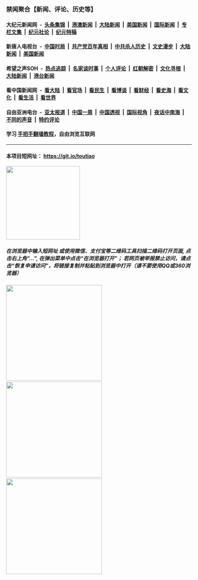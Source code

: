 ### 禁闻聚合【新闻、评论、历史等】

#### 大纪元新闻网 &nbsp;-&nbsp; [头条集锦](indexes/E头条集锦.md?t=02151002) &nbsp;|&nbsp; [港澳新闻](indexes/E港澳新闻.md?t=02151002)  &nbsp;|&nbsp; [大陆新闻](indexes/E大陆新闻.md?t=02151002) &nbsp;|&nbsp; [美国新闻](indexes/E美国新闻.md?t=02151002) &nbsp;|&nbsp; [国际新闻](indexes/E国际新闻.md?t=02151002) &nbsp;|&nbsp; [专栏文集](indexes/E专栏文集.md?t=02151002) &nbsp;|&nbsp; [纪元社论](indexes/E纪元社论.md?t=02151002) &nbsp;|&nbsp; [纪元特稿](indexes/E纪元特稿.md?t=02151002) 

#### 新唐人电视台 &nbsp;-&nbsp; [中国时局](indexes/N中国时局.md?t=02151002) &nbsp;|&nbsp; [共产党百年真相](indexes/N共产党百年真相.md?t=02151002) &nbsp;|&nbsp; [中共杀人历史](indexes/N中共杀人历史.md?t=02151002) &nbsp;|&nbsp; [文史漫步](indexes/N文史漫步.md?t=02151002) &nbsp;|&nbsp; [大陆新闻](indexes/N大陆新闻.md?t=02151002) &nbsp;|&nbsp; [美国新闻](indexes/N美国新闻.md?t=02151002)

#### 希望之声SOH &nbsp;-&nbsp; [热点追踪](indexes/H热点追踪.md?t=02151002) &nbsp;|&nbsp; [名家谈时事](indexes/H名家谈时事.md?t=02151002) &nbsp;|&nbsp; [个人评论](indexes/H个人评论.md?t=02151002)  &nbsp;|&nbsp; [红朝解密](indexes/H红朝解密.md?t=02151002) &nbsp;|&nbsp; [文化寻根](indexes/H文化寻根.md?t=02151002) &nbsp;|&nbsp; [大陆新闻](indexes/H大陆新闻.md?t=02151002) &nbsp;|&nbsp; [港台新闻](indexes/H港台新闻.md?t=02151002)

#### 看中国新闻网 &nbsp;-&nbsp; [看大陆](indexes/S看大陆.md?t=02151002) &nbsp;|&nbsp; [看官场](indexes/S看官场.md?t=02151002) &nbsp;|&nbsp; [看民生](indexes/S看民生.md?t=02151002)  &nbsp;|&nbsp; [看博谈](indexes/S看博谈.md?t=02151002) &nbsp;|&nbsp; [看财经](indexes/S看财经.md?t=02151002) &nbsp;|&nbsp; [看史海](indexes/S看史海.md?t=02151002) &nbsp;|&nbsp; [看文化](indexes/S看文化.md?t=02151002) &nbsp;|&nbsp; [看生活](indexes/S看生活.md?t=02151002) &nbsp;|&nbsp; [看世界](indexes/S看世界.md?t=02151002)

#### 自由亚洲电台 &nbsp;-&nbsp; [亚太报道](indexes/R亚太报道.md?t=02151002) &nbsp;|&nbsp; [中国一周](indexes/R中国一周.md?t=02151002) &nbsp;|&nbsp; [中国透视](indexes/R中国透视.md?t=02151002)  &nbsp;|&nbsp; [国际视角](indexes/R国际视角.md?t=02151002) &nbsp;|&nbsp; [夜话中南海](indexes/R夜话中南海.md?t=02151002) &nbsp;|&nbsp; [不同的声音](indexes/R不同的声音.md?t=02151002) &nbsp;|&nbsp; [特约评论](indexes/R特约评论.md?t=02151002)

#### 学习 [手把手翻墙教程](https://github.com/gfw-breaker/guides/wiki)，自由浏览互联网

----

#### 本项目短网址： https://git.io/toutiao
<img src="https://raw.githubusercontent.com/gfw-breaker/banned-news/master/scripts/img/qr.png" width="200px"/>  

##### 在浏览器中输入短网址 或使用微信、支付宝等二维码工具扫描二维码打开页面, 点击右上角"...", 在弹出菜单中点击“在浏览器打开”； 若网页被举报禁止访问，请点击“恢复申请访问”，将链接复制并粘贴到浏览器中打开（请不要使用QQ或360浏览器）

<img src="https://raw.githubusercontent.com/gfw-breaker/banned-news/master/scripts/img/1.png" width="260px"/> &nbsp; <img src="https://raw.githubusercontent.com/gfw-breaker/banned-news/master/scripts/img/2.png" width="260px"/> &nbsp; <img src="https://raw.githubusercontent.com/gfw-breaker/banned-news/master/scripts/img/3.png" width="260px"/>
